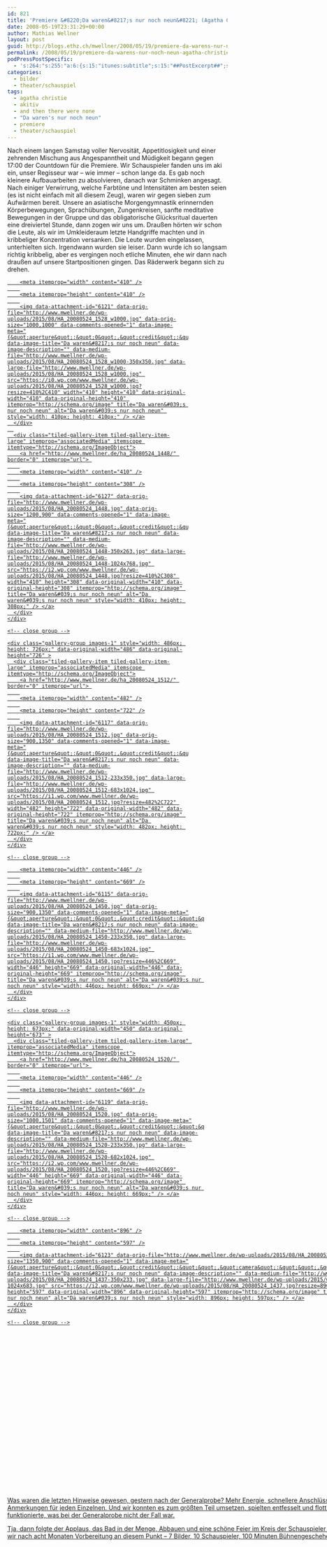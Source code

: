```yaml
---
id: 821
title: 'Premiere &#8220;Da waren&#8217;s nur noch neun&#8221; (Agatha Christie)'
date: 2008-05-19T23:31:29+00:00
author: Mathias Wellner
layout: post
guid: http://blogs.ethz.ch/mwellner/2008/05/19/premiere-da-warens-nur-noch-neun-agatha-christie/
permalink: /2008/05/19/premiere-da-warens-nur-noch-neun-agatha-christie/
podPressPostSpecific:
  - 's:264:"s:255:"a:6:{s:15:"itunes:subtitle";s:15:"##PostExcerpt##";s:14:"itunes:summary";s:15:"##PostExcerpt##";s:15:"itunes:keywords";s:17:"##WordPressCats##";s:13:"itunes:author";s:10:"##Global##";s:15:"itunes:explicit";s:7:"Default";s:12:"itunes:block";s:7:"Default";}";";'
categories:
  - bilder
  - theater/schauspiel
tags:
  - agatha christie
  - akitiv
  - and then there were none
  - "Da waren's nur noch neun"
  - premiere
  - theater/schauspiel
---
```

Nach einem langen Samstag voller Nervosität, Appetitlosigkeit und einer zehrenden Mischung aus Angespanntheit und Müdigkeit begann gegen 17:00 der Countdown für die Premiere. Wir Schauspieler fanden uns im aki ein, unser Regisseur war &#8211; wie immer &#8211; schon lange da. Es gab noch kleinere Aufbauarbeiten zu absolvieren, danach war Schminken angesagt. Nach einiger Verwirrung, welche Farbtöne und Intensitäten am besten seien (es ist nicht einfach mit all diesem Zeug), waren wir gegen sieben zum Aufwärmen bereit. Unsere an asiatische Morgengymnastik erinnernden Körperbewegungen, Sprachübungen, Zungenkreisen, sanfte meditative Bewegungen in der Gruppe und das obligatorische Glücksritual dauerten eine dreiviertel Stunde, dann zogen wir uns um. Draußen hörten wir schon die Leute, als wir im Umkleideraum letzte Handgriffe machten und in kribbeliger Konzentration versanken. Die Leute wurden eingelassen, unterhielten sich. Irgendwann wurden sie leiser. Dann wurde ich so langsam richtig kribbelig, aber es vergingen noch etliche Minuten, ehe wir dann nach draußen auf unsere Startpositionen gingen. Das Räderwerk begann sich zu drehen.

<div class="tiled-gallery type-rectangular tiled-gallery-unresized" data-original-width="900" data-carousel-extra='{&quot;blog_id&quot;:1,&quot;permalink&quot;:&quot;http:\/\/www.mwellner.de\/2008\/05\/19\/premiere-da-warens-nur-noch-neun-agatha-christie\/&quot;,&quot;likes_blog_id&quot;:&quot;9056871&quot;}' itemscope itemtype="http://schema.org/ImageGallery" >
  <div class="gallery-row" style="width: 900px; height: 726px;" data-original-width="900" data-original-height="726" >
    <div class="gallery-group images-2" style="width: 414px; height: 726px;" data-original-width="414" data-original-height="726" >
      <div class="tiled-gallery-item tiled-gallery-item-large" itemprop="associatedMedia" itemscope itemtype="http://schema.org/ImageObject">
        <a href="http://www.mwellner.de/ha_20080524_1528_w1000/" border="0" itemprop="url"> 
        
        <meta itemprop="width" content="410" />
        
        <meta itemprop="height" content="410" />
        
        <img data-attachment-id="6121" data-orig-file="http://www.mwellner.de/wp-uploads/2015/08/HA_20080524_1528_w1000.jpg" data-orig-size="1000,1000" data-comments-opened="1" data-image-meta="{&quot;aperture&quot;:&quot;0&quot;,&quot;credit&quot;:&quot;&quot;,&quot;camera&quot;:&quot;&quot;,&quot;caption&quot;:&quot;&quot;,&quot;created_timestamp&quot;:&quot;0&quot;,&quot;copyright&quot;:&quot;&quot;,&quot;focal_length&quot;:&quot;0&quot;,&quot;iso&quot;:&quot;0&quot;,&quot;shutter_speed&quot;:&quot;0&quot;,&quot;title&quot;:&quot;&quot;,&quot;orientation&quot;:&quot;0&quot;}" data-image-title="Da waren&#8217;s nur noch neun" data-image-description="" data-medium-file="http://www.mwellner.de/wp-uploads/2015/08/HA_20080524_1528_w1000-350x350.jpg" data-large-file="http://www.mwellner.de/wp-uploads/2015/08/HA_20080524_1528_w1000.jpg" src="https://i0.wp.com/www.mwellner.de/wp-uploads/2015/08/HA_20080524_1528_w1000.jpg?resize=410%2C410" width="410" height="410" data-original-width="410" data-original-height="410" itemprop="http://schema.org/image" title="Da waren&#039;s nur noch neun" alt="Da waren&#039;s nur noch neun" style="width: 410px; height: 410px;" /> </a>
      </div>
      
      <div class="tiled-gallery-item tiled-gallery-item-large" itemprop="associatedMedia" itemscope itemtype="http://schema.org/ImageObject">
        <a href="http://www.mwellner.de/ha_20080524_1448/" border="0" itemprop="url"> 
        
        <meta itemprop="width" content="410" />
        
        <meta itemprop="height" content="308" />
        
        <img data-attachment-id="6127" data-orig-file="http://www.mwellner.de/wp-uploads/2015/08/HA_20080524_1448.jpg" data-orig-size="1200,900" data-comments-opened="1" data-image-meta="{&quot;aperture&quot;:&quot;0&quot;,&quot;credit&quot;:&quot;&quot;,&quot;camera&quot;:&quot;&quot;,&quot;caption&quot;:&quot;&quot;,&quot;created_timestamp&quot;:&quot;0&quot;,&quot;copyright&quot;:&quot;&quot;,&quot;focal_length&quot;:&quot;0&quot;,&quot;iso&quot;:&quot;0&quot;,&quot;shutter_speed&quot;:&quot;0&quot;,&quot;title&quot;:&quot;&quot;,&quot;orientation&quot;:&quot;0&quot;}" data-image-title="Da waren&#8217;s nur noch neun" data-image-description="" data-medium-file="http://www.mwellner.de/wp-uploads/2015/08/HA_20080524_1448-350x263.jpg" data-large-file="http://www.mwellner.de/wp-uploads/2015/08/HA_20080524_1448-1024x768.jpg" src="https://i2.wp.com/www.mwellner.de/wp-uploads/2015/08/HA_20080524_1448.jpg?resize=410%2C308" width="410" height="308" data-original-width="410" data-original-height="308" itemprop="http://schema.org/image" title="Da waren&#039;s nur noch neun" alt="Da waren&#039;s nur noch neun" style="width: 410px; height: 308px;" /> </a>
      </div>
    </div>
    
    <!-- close group -->
    
    <div class="gallery-group images-1" style="width: 486px; height: 726px;" data-original-width="486" data-original-height="726" >
      <div class="tiled-gallery-item tiled-gallery-item-large" itemprop="associatedMedia" itemscope itemtype="http://schema.org/ImageObject">
        <a href="http://www.mwellner.de/ha_20080524_1512/" border="0" itemprop="url"> 
        
        <meta itemprop="width" content="482" />
        
        <meta itemprop="height" content="722" />
        
        <img data-attachment-id="6117" data-orig-file="http://www.mwellner.de/wp-uploads/2015/08/HA_20080524_1512.jpg" data-orig-size="900,1350" data-comments-opened="1" data-image-meta="{&quot;aperture&quot;:&quot;0&quot;,&quot;credit&quot;:&quot;&quot;,&quot;camera&quot;:&quot;&quot;,&quot;caption&quot;:&quot;&quot;,&quot;created_timestamp&quot;:&quot;0&quot;,&quot;copyright&quot;:&quot;&quot;,&quot;focal_length&quot;:&quot;0&quot;,&quot;iso&quot;:&quot;0&quot;,&quot;shutter_speed&quot;:&quot;0&quot;,&quot;title&quot;:&quot;&quot;,&quot;orientation&quot;:&quot;0&quot;}" data-image-title="Da waren&#8217;s nur noch neun" data-image-description="" data-medium-file="http://www.mwellner.de/wp-uploads/2015/08/HA_20080524_1512-233x350.jpg" data-large-file="http://www.mwellner.de/wp-uploads/2015/08/HA_20080524_1512-683x1024.jpg" src="https://i1.wp.com/www.mwellner.de/wp-uploads/2015/08/HA_20080524_1512.jpg?resize=482%2C722" width="482" height="722" data-original-width="482" data-original-height="722" itemprop="http://schema.org/image" title="Da waren&#039;s nur noch neun" alt="Da waren&#039;s nur noch neun" style="width: 482px; height: 722px;" /> </a>
      </div>
    </div>
    
    <!-- close group -->
  </div>
  
  <!-- close row -->
  
  <div class="gallery-row" style="width: 900px; height: 673px;" data-original-width="900" data-original-height="673" >
    <div class="gallery-group images-1" style="width: 450px; height: 673px;" data-original-width="450" data-original-height="673" >
      <div class="tiled-gallery-item tiled-gallery-item-large" itemprop="associatedMedia" itemscope itemtype="http://schema.org/ImageObject">
        <a href="http://www.mwellner.de/ha_20080524_1450/" border="0" itemprop="url"> 
        
        <meta itemprop="width" content="446" />
        
        <meta itemprop="height" content="669" />
        
        <img data-attachment-id="6115" data-orig-file="http://www.mwellner.de/wp-uploads/2015/08/HA_20080524_1450.jpg" data-orig-size="900,1350" data-comments-opened="1" data-image-meta="{&quot;aperture&quot;:&quot;0&quot;,&quot;credit&quot;:&quot;&quot;,&quot;camera&quot;:&quot;&quot;,&quot;caption&quot;:&quot;&quot;,&quot;created_timestamp&quot;:&quot;0&quot;,&quot;copyright&quot;:&quot;&quot;,&quot;focal_length&quot;:&quot;0&quot;,&quot;iso&quot;:&quot;0&quot;,&quot;shutter_speed&quot;:&quot;0&quot;,&quot;title&quot;:&quot;&quot;,&quot;orientation&quot;:&quot;0&quot;}" data-image-title="Da waren&#8217;s nur noch neun" data-image-description="" data-medium-file="http://www.mwellner.de/wp-uploads/2015/08/HA_20080524_1450-233x350.jpg" data-large-file="http://www.mwellner.de/wp-uploads/2015/08/HA_20080524_1450-683x1024.jpg" src="https://i1.wp.com/www.mwellner.de/wp-uploads/2015/08/HA_20080524_1450.jpg?resize=446%2C669" width="446" height="669" data-original-width="446" data-original-height="669" itemprop="http://schema.org/image" title="Da waren&#039;s nur noch neun" alt="Da waren&#039;s nur noch neun" style="width: 446px; height: 669px;" /> </a>
      </div>
    </div>
    
    <!-- close group -->
    
    <div class="gallery-group images-1" style="width: 450px; height: 673px;" data-original-width="450" data-original-height="673" >
      <div class="tiled-gallery-item tiled-gallery-item-large" itemprop="associatedMedia" itemscope itemtype="http://schema.org/ImageObject">
        <a href="http://www.mwellner.de/ha_20080524_1520/" border="0" itemprop="url"> 
        
        <meta itemprop="width" content="446" />
        
        <meta itemprop="height" content="669" />
        
        <img data-attachment-id="6119" data-orig-file="http://www.mwellner.de/wp-uploads/2015/08/HA_20080524_1520.jpg" data-orig-size="1000,1501" data-comments-opened="1" data-image-meta="{&quot;aperture&quot;:&quot;0&quot;,&quot;credit&quot;:&quot;&quot;,&quot;camera&quot;:&quot;&quot;,&quot;caption&quot;:&quot;&quot;,&quot;created_timestamp&quot;:&quot;0&quot;,&quot;copyright&quot;:&quot;&quot;,&quot;focal_length&quot;:&quot;0&quot;,&quot;iso&quot;:&quot;0&quot;,&quot;shutter_speed&quot;:&quot;0&quot;,&quot;title&quot;:&quot;&quot;,&quot;orientation&quot;:&quot;0&quot;}" data-image-title="Da waren&#8217;s nur noch neun" data-image-description="" data-medium-file="http://www.mwellner.de/wp-uploads/2015/08/HA_20080524_1520-233x350.jpg" data-large-file="http://www.mwellner.de/wp-uploads/2015/08/HA_20080524_1520-682x1024.jpg" src="https://i2.wp.com/www.mwellner.de/wp-uploads/2015/08/HA_20080524_1520.jpg?resize=446%2C669" width="446" height="669" data-original-width="446" data-original-height="669" itemprop="http://schema.org/image" title="Da waren&#039;s nur noch neun" alt="Da waren&#039;s nur noch neun" style="width: 446px; height: 669px;" /> </a>
      </div>
    </div>
    
    <!-- close group -->
  </div>
  
  <!-- close row -->
  
  <div class="gallery-row" style="width: 900px; height: 601px;" data-original-width="900" data-original-height="601" >
    <div class="gallery-group images-1" style="width: 900px; height: 601px;" data-original-width="900" data-original-height="601" >
      <div class="tiled-gallery-item tiled-gallery-item-large" itemprop="associatedMedia" itemscope itemtype="http://schema.org/ImageObject">
        <a href="http://www.mwellner.de/ha_20080524_1437/" border="0" itemprop="url"> 
        
        <meta itemprop="width" content="896" />
        
        <meta itemprop="height" content="597" />
        
        <img data-attachment-id="6123" data-orig-file="http://www.mwellner.de/wp-uploads/2015/08/HA_20080524_1437.jpg" data-orig-size="1350,900" data-comments-opened="1" data-image-meta="{&quot;aperture&quot;:&quot;0&quot;,&quot;credit&quot;:&quot;&quot;,&quot;camera&quot;:&quot;&quot;,&quot;caption&quot;:&quot;&quot;,&quot;created_timestamp&quot;:&quot;0&quot;,&quot;copyright&quot;:&quot;&quot;,&quot;focal_length&quot;:&quot;0&quot;,&quot;iso&quot;:&quot;0&quot;,&quot;shutter_speed&quot;:&quot;0&quot;,&quot;title&quot;:&quot;&quot;,&quot;orientation&quot;:&quot;0&quot;}" data-image-title="Da waren&#8217;s nur noch neun" data-image-description="" data-medium-file="http://www.mwellner.de/wp-uploads/2015/08/HA_20080524_1437-350x233.jpg" data-large-file="http://www.mwellner.de/wp-uploads/2015/08/HA_20080524_1437-1024x683.jpg" src="https://i2.wp.com/www.mwellner.de/wp-uploads/2015/08/HA_20080524_1437.jpg?resize=896%2C597" width="896" height="597" data-original-width="896" data-original-height="597" itemprop="http://schema.org/image" title="Da waren&#039;s nur noch neun" alt="Da waren&#039;s nur noch neun" style="width: 896px; height: 597px;" /> </a>
      </div>
    </div>
    
    <!-- close group -->
  </div>
  
  <!-- close row -->
</div>

Was waren die letzten Hinweise gewesen, gestern nach der Generalprobe? Mehr Energie, schnellere Anschlüsse und ein paar kleinere Anmerkungen für jeden Einzelnen. Und wir konnten es zum größten Teil umsetzen, spielten entfesselt und flott. Sogar die Pistole funktionierte, was bei der Generalprobe nicht der Fall war.

Tja, dann folgte der Applaus, das Bad in der Menge, Abbauen und eine schöne Feier im Kreis der Schauspieler und Beteiligten. So sind wir nach acht Monaten Vorbereitung an diesem Punkt &#8211; 7 Bilder, 10 Schauspieler, 100 Minuten Bühnengeschehen.